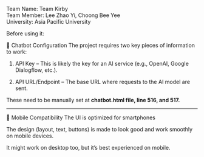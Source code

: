 Team Name: Team Kirby                                       
Team Member: Lee Zhao Yi, Choong Bee Yee                                     
University: Asia Pacific University


Before using it:

🧠 Chatbot Configuration
The project requires two key pieces of information to work:

1. API Key – This is likely the key for an AI service (e.g., OpenAI, Google Dialogflow, etc.).

2. API URL/Endpoint – The base URL where requests to the AI model are sent.

These need to be manually set at **chatbot.html file, line 516, and 517.**

____________________________________________________________________________________________________________

📱 Mobile Compatibility
The UI is optimized for smartphones 

The design (layout, text, buttons) is made to look good and work smoothly on mobile devices.

It might work on desktop too, but it’s best experienced on mobile.
